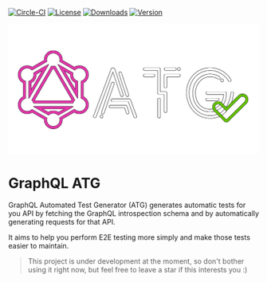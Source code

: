 [![Circle-CI](https://circleci.com/gh/pelletier197/GraphQL-ATG/tree/main.svg?style=shield)](https://circleci.com/gh/pelletier197/GraphQL-ATG/tree/main) [![License](https://img.shields.io/github/license/pelletier197/GraphQL-ATG)](https://github.com/pelletier197/GraphQL-ATG/blob/main/LICENSE)
[![Downloads](https://img.shields.io/npm/dw/graphql-atg)](https://www.npmjs.com/package/graphql-atg)
[![Version](https://img.shields.io/npm/v/graphql-atg)](https://www.npmjs.com/package/graphql-atg)

<p align="center">
  <img src="./logo/logo.png">
</p>

# GraphQL ATG

GraphQL Automated Test Generator (ATG) generates automatic tests for you API by fetching the GraphQL introspection schema and by automatically generating requests for that API.

It aims to help you perform E2E testing more simply and make those tests easier to maintain.

> This project is under development at the moment, so don't bother using it right now, but feel free to leave a star if this interests you :)
